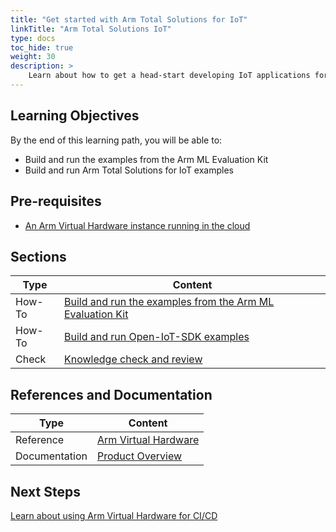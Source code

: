 ```yaml
---
title: "Get started with Arm Total Solutions for IoT"
linkTitle: "Arm Total Solutions IoT"
type: docs
toc_hide: true
weight: 30
description: >
    Learn about how to get a head-start developing IoT applications for Arm.
---
```


## Learning Objectives 

By the end of this learning path, you will be able to:

* Build and run the examples from the Arm ML Evaluation Kit
* Build and run Arm Total Solutions for IoT examples

## Pre-requisites

* [An Arm Virtual Hardware instance running in the cloud](/iot/aws/launch)

## Sections

|          Type | Content       |
| ---           | ---           |
| How-To        | [Build and run the examples from the Arm ML Evaluation Kit](/iot/total-solutions/ml-eval) |
| How-To        | [Build and run Open-IoT-SDK examples](/iot/total-solutions/total-iot) |
| Check         | [Knowledge check and review](/iot/total-solutions/knowledgecheck) |

## References and Documentation

| Type          | Content             |
| ---           | ---                 |
| Reference     | [Arm Virtual Hardware](https://avh.arm.com)      |
| Documentation | [Product Overview](https://arm-software.github.io/AVH/main/overview/html/index.html) |

## Next Steps

[Learn about using Arm Virtual Hardware for CI/CD](/iot/total-solutions)
